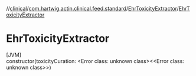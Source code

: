 //[clinical](../../../index.md)/[com.hartwig.actin.clinical.feed.standard](../index.md)/[EhrToxicityExtractor](index.md)/[EhrToxicityExtractor](-ehr-toxicity-extractor.md)

# EhrToxicityExtractor

[JVM]\
constructor(toxicityCuration: &lt;Error class: unknown class&gt;&lt;&lt;Error class: unknown class&gt;&gt;)
